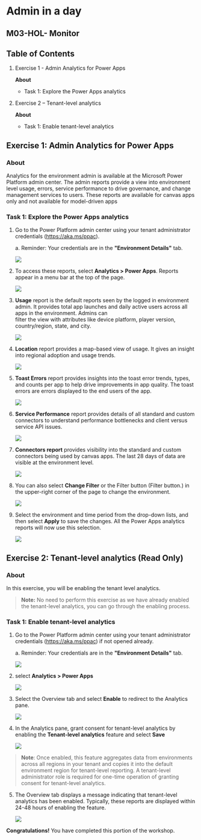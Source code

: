# Admin in a day


## M03-HOL- Monitor


## Table of Contents


1. Exercise 1 - Admin Analytics for Power Apps

   **About**
   
   - Task 1: Explore the Power Apps analytics


2. Exercise 2 – Tenant-level analytics

   **About**
   
   - Task 1: Enable tenant-level analytics

  
## Exercise 1: Admin Analytics for Power Apps

### About

Analytics for the environment admin is available at the Microsoft Power Platform admin center. The admin reports provide a view into environment level usage, errors, service performance to drive governance, and change management services to users. These reports are available for canvas apps only and not available for model-driven apps

### Task 1: Explore the Power Apps analytics

1. Go to the Power Platform admin center using your tenant administrator credentials (https://aka.ms/ppac).   
   
   a. Reminder: Your credentials are in the **"Environment Details"** tab.
   
      ![](../images/M01-1/image5.png)

2. To access these reports, select **Analytics > Power Apps**. Reports appear in a menu bar at the top of the page.

   ![](../images/M03/powerapps-report.png)

3. **Usage** report is the default reports seen by the logged in environment admin. It provides total app launches and daily active users across all apps in the environment. Admins can  
     filter the view with attributes like device platform, player version, country/region, state, and city.

     ![](../images/M03/usage-report.png)

4. **Location** report provides a map-based view of usage. It gives an insight into regional adoption and usage trends.

    ![](../images/M03/location-report.png)

5. **Toast Errors** report provides insights into the toast error trends, types, and counts per app to help drive improvements in app quality. The toast errors are errors displayed to the 
     end users of the app.

     ![](../images/M03/toast-report.png)

6. **Service Performance** report provides details of all standard and custom connectors to understand performance bottlenecks and client versus service API issues.

     ![](../images/M03/service-report.png)

7. **Connectors report** provides visibility into the standard and custom connectors being used by canvas apps. The last 28 days of data are visible at the environment level.

     ![](../images/M03/connector-report.png)


8. You can also select **Change Filter** or the Filter button (Filter button.) in the upper-right corner of the page to change the environment.

    ![](../images/M03/filters.png)

9. Select the environment and time period from the drop-down lists, and then select **Apply** to save the changes. All the Power Apps analytics reports will now use this selection.

    ![](../images/M03/env-apply.png)


## Exercise 2: Tenant-level analytics (Read Only)

### About

In this exercise, you will be enabling the tenant level analytics.

>**Note:** No need to perform this exercise as we have already enabled the tenant-level analytics, you can go through the enabling process.

### Task 1: Enable tenant-level analytics

1. Go to the Power Platform admin center using your tenant administrator credentials (https://aka.ms/ppac) if not opened already.   
   
   a. Reminder: Your credentials are in the **"Environment Details"** tab.
   
      ![](../images/M01-1/image5.png)
    
2. select **Analytics > Power Apps**

    ![](../images/M03/tenant-analytics.png)

3. Select the Overview tab and select **Enable** to redirect to the Analytics pane.

   ![](../images/M03/tenant-enable.png)

4. In the Analytics pane, grant consent for tenant-level analytics by enabling the **Tenant-level analytics** feature and select **Save**

   ![](../images/M03/tenant-save.png)


>**Note**: Once enabled, this feature aggregates data from environments across all regions in your tenant and copies it into the default environment region for tenant-level reporting. A tenant-level administrator role is required for one-time operation of granting consent for tenant-level analytics.

5. The Overview tab displays a message indicating that tenant-level analytics has been enabled. Typically, these reports are displayed within 24-48 hours of enabling the feature.

   ![](../images/M03/tenant-report.png)

 
 **Congratulations!** You have completed this portion of the workshop.


